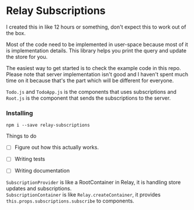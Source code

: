 # Relay Subscriptions
I created this in like 12 hours or something, don't expect this to work out of the box.

Most of the code need to be implemented in user-space because most of it is implementation details.
This library helps you print the query and update the store for you.  

The easiest way to get started is to check the example code in this repo. Please note that server implementation isn't good and I haven't spent much time on it because that's the part which will be different for everyone.  

`Todo.js` and `TodoApp.js` is the components that uses subscriptions and `Root.js` is the component that sends the subscriptions to the server.

### Installing
`npm i --save relay-subscriptions`



Things to do  
* [ ] Figure out how this actually works.
* [ ] Writing tests
* [ ] Writing documentation


`SubscriptionProvider` is like a RootContainer in Relay, it is handling store updates and subscriptions.  
`SubscriptionContainer` is like `Relay.createContainer`, it provides `this.props.subscriptions.subscribe` to components.
